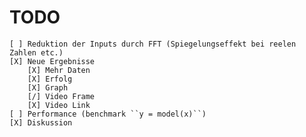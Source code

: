 # TODO

    [ ] Reduktion der Inputs durch FFT (Spiegelungseffekt bei reelen Zahlen etc.)
    [X] Neue Ergebnisse
        [X] Mehr Daten
        [X] Erfolg
        [X] Graph
        [/] Video Frame
        [X] Video Link
    [ ] Performance (benchmark ``y = model(x)``)
    [X] Diskussion